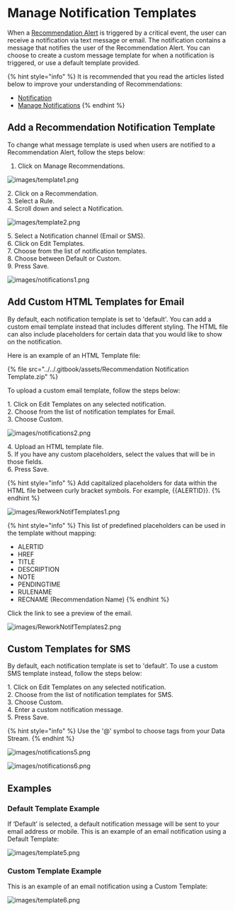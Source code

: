 # Manage Notification Templates

When a [Recommendation Alert](../../concepts/recommendation/recommendation-alert.md) is triggered by a critical event, the user can receive a notification via text message or email. The notification contains a message that notifies the user of the Recommendation Alert. You can choose to create a custom message template for when a notification is triggered, or use a default template provided. &#x20;

{% hint style="info" %}
It is recommended that you read the articles listed below to improve your understanding of Recommendations:

* [Notification](../../concepts/recommendation/notification.md)
* [Manage Notifications](manage-notifications.md)
{% endhint %}

## Add a Recommendation Notification Template&#x20;

To change what message template is used when users are notified to a Recommendation Alert, follow the steps below:

1. Click on Manage Recommendations.

![images/template1.png](/docs/images/template1.png)

&#x20; 2\. Click on a Recommendation.\
&#x20; 3\. Select a Rule.\
&#x20; 4\. Scroll down and select a Notification.

![images/template2.png](/docs/images/template2.png)

&#x20; 5\. Select a Notification channel (Email or SMS).\
&#x20; 6\. Click on Edit Templates.\
&#x20; 7\. Choose from the list of notification templates.\
&#x20; 8\. Choose between Default or Custom.\
&#x20; 9\. Press Save.

![images/notifications1.png](/docs/images/notifications1.png)

## Add Custom HTML Templates for Email

By default, each notification template is set to 'default'. You can add a custom email template instead that includes different styling. The HTML file can also include placeholders for certain data that you would like to show on the notification.

Here is an example of an HTML Template file:

{% file src="../../.gitbook/assets/Recommendation Notification Template.zip" %}

To upload a custom email template, follow the steps below:

&#x20; 1\. Click on Edit Templates on any selected notification.\
&#x20; 2\. Choose from the list of notification templates for Email.\
&#x20; 3\. Choose Custom.

![images/notifications2.png](/docs/images/notifications2.png)

&#x20; 4\. Upload an HTML template file. \
&#x20; 5\. If you have any custom placeholders, select the values that will be in those fields.\
&#x20; 6\. Press Save.

{% hint style="info" %}
Add capitalized placeholders for data within the HTML file between curly bracket symbols. For example, \{{ALERTID\}}.
{% endhint %}

![images/ReworkNotifTemplates1.png](/docs/images/ReworkNotifTemplates1.png)

{% hint style="info" %}
This list of predefined placeholders can be used in the template without mapping:

* ALERTID
* HREF
* TITLE
* DESCRIPTION
* NOTE
* PENDINGTIME
* RULENAME
* RECNAME (Recommendation Name)
{% endhint %}

Click the link to see a preview of the email.

![images/ReworkNotifTemplates2.png](/docs/images/ReworkNotifTemplates2.png)

## Custom Templates for SMS

By default, each notification template is set to 'default'. To use a custom SMS template instead, follow the steps below:

&#x20; 1\. Click on Edit Templates on any selected notification.\
&#x20; 2\. Choose from the list of notification templates for SMS.\
&#x20; 3\. Choose Custom.\
&#x20; 4\. Enter a custom notification message.\
&#x20; 5\. Press Save.

{% hint style="info" %}
Use the '@' symbol to choose tags from your Data Stream.
{% endhint %}

![images/notifications5.png](/docs/images/notifications5.png)

![images/notifications6.png](/docs/images/notifications6.png)

## Examples

### Default Template Example

If ‘Default’ is selected, a default notification message will be sent to your email address or mobile. This is an example of an email notification using a Default Template:

![images/template5.png](/docs/images/template5.png)

### Custom Template Example

This is an example of an email notification using a Custom Template:

![images/template6.png](/docs/images/template6.png)



